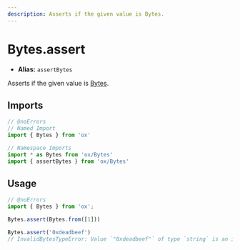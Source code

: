 ```yaml
---
description: Asserts if the given value is Bytes.
---
```


# Bytes.assert 

- **Alias:** `assertBytes`

Asserts if the given value is [Bytes](/api/bytes).

## Imports

```ts twoslash
// @noErrors
// Named Import 
import { Bytes } from 'ox'

// Namespace Imports
import * as Bytes from 'ox/Bytes'
import { assertBytes } from 'ox/Bytes'
```

## Usage

```ts twoslash
// @noErrors
import { Bytes } from 'ox';

Bytes.assert(Bytes.from([1]))

Bytes.assert('0xdeadbeef')
// InvalidBytesTypeError: Value `"0xdeadbeef"` of type `string` is an invalid Bytes value. Bytes values must be of type `Bytes`.
```

